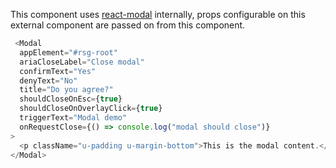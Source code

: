 This component uses [react-modal](http://reactcommunity.org/react-modal) internally, props configurable on this external component are passed on from this component.

```js
 <Modal
  appElement="#rsg-root"
  ariaCloseLabel="Close modal"
  confirmText="Yes"
  denyText="No"
  title="Do you agree?"
  shouldCloseOnEsc={true}
  shouldCloseOnOverlayClick={true}
  triggerText="Modal demo"
  onRequestClose={() => console.log("modal should close")}
>
  <p className="u-padding u-margin-bottom">This is the modal content.</p>
</Modal>
```
